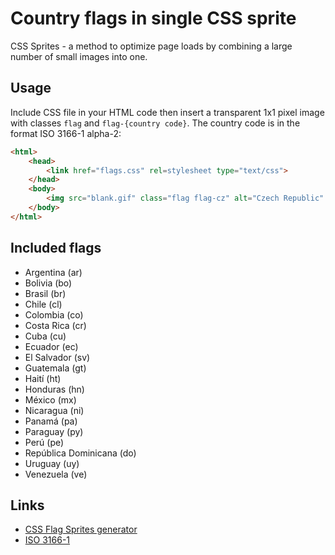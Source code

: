 Country flags in single CSS sprite
==================================

CSS Sprites - a method to optimize page loads by combining a large number of small images into one. 

## Usage

Include CSS file in your HTML code then insert a transparent 1x1 pixel image with classes `flag` and `flag-{country code}`. The country code is in the format ISO 3166-1 alpha-2:

```html
<html>
    <head>
        <link href="flags.css" rel=stylesheet type="text/css">
    </head>
    <body>
        <img src="blank.gif" class="flag flag-cz" alt="Czech Republic" />
    </body>
</html>
```

## Included flags


* Argentina (ar)
* Bolivia (bo)
* Brasil (br)
* Chile (cl)
* Colombia (co)
* Costa Rica (cr)
* Cuba (cu)
* Ecuador (ec)
* El Salvador (sv)
* Guatemala (gt)
* Haití (ht)
* Honduras (hn)
* México (mx)
* Nicaragua (ni)
* Panamá (pa)
* Paraguay (py)
* Perú (pe)
* República Dominicana (do)
* Uruguay (uy)
* Venezuela (ve)

## Links

* [CSS Flag Sprites generator](https://www.flag-sprites.com/ "Country flags in single CSS sprite")
* [ISO 3166-1](https://en.wikipedia.org/wiki/ISO_3166-1_alpha-2)